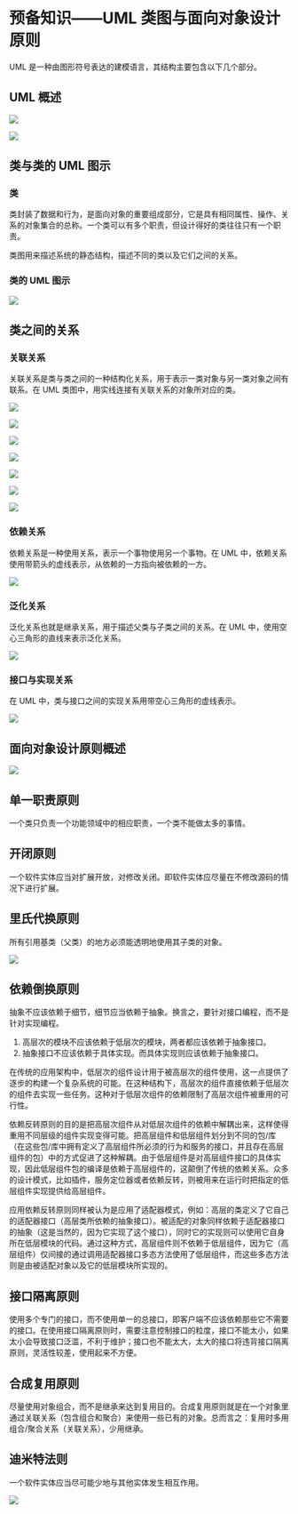 # 预备知识——UML 类图与面向对象设计原则
UML 是一种由图形符号表达的建模语言，其结构主要包含以下几个部分。
## UML 概述
![](imgs/2-1.png)

![](imgs/2-2.png)

## 类与类的 UML 图示
### 类
类封装了数据和行为，是面向对象的重要组成部分，它是具有相同属性、操作、关系的对象集合的总称。一个类可以有多个职责，但设计得好的类往往只有一个职责。

类图用来描述系统的静态结构，描述不同的类以及它们之间的关系。

### 类的 UML 图示
![](imgs/2-3.png)

## 类之间的关系
### 关联关系
关联关系是类与类之间的一种结构化关系，用于表示一类对象与另一类对象之间有联系。在 UML 类图中，用实线连接有关联关系的对象所对应的类。

![](imgs/2-3.png)

![](imgs/2-4.png)

![](imgs/2-5.png)

![](imgs/2-6.png)

![](imgs/2-7.png)

![](imgs/2-8.png)

![](imgs/2-9.png)

### 依赖关系
依赖关系是一种使用关系，表示一个事物使用另一个事物。在 UML 中，依赖关系使用带箭头的虚线表示，从依赖的一方指向被依赖的一方。

![](imgs/2-10.png)

### 泛化关系
泛化关系也就是继承关系，用于描述父类与子类之间的关系。在 UML 中，使用空心三角形的直线来表示泛化关系。

![](imgs/2-11.png)

### 接口与实现关系
在 UML 中，类与接口之间的实现关系用带空心三角形的虚线表示。

![](imgs/2-12.png)

## 面向对象设计原则概述
![](imgs/2-13.png)

## 单一职责原则
一个类只负责一个功能领域中的相应职责，一个类不能做太多的事情。

## 开闭原则
一个软件实体应当对扩展开放，对修改关闭。即软件实体应尽量在不修改源码的情况下进行扩展。

## 里氏代换原则
所有引用基类（父类）的地方必须能透明地使用其子类的对象。

![](imgs/2-14.png)

## 依赖倒换原则
抽象不应该依赖于细节，细节应当依赖于抽象。换言之，要针对接口编程，而不是针对实现编程。

1. 高层次的模块不应该依赖于低层次的模块，两者都应该依赖于抽象接口。
2. 抽象接口不应该依赖于具体实现。而具体实现则应该依赖于抽象接口。

在传统的应用架构中，低层次的组件设计用于被高层次的组件使用，这一点提供了逐步的构建一个复杂系统的可能。在这种结构下，高层次的组件直接依赖于低层次的组件去实现一些任务。这种对于低层次组件的依赖限制了高层次组件被重用的可行性。

依赖反转原则的目的是把高层次组件从对低层次组件的依赖中解耦出来，这样使得重用不同层级的组件实现变得可能。把高层组件和低层组件划分到不同的包/库（在这些包/库中拥有定义了高层组件所必须的行为和服务的接口，并且存在高层组件的包）中的方式促进了这种解耦。由于低层组件是对高层组件接口的具体实现，因此低层组件包的编译是依赖于高层组件的，这颠倒了传统的依赖关系。众多的设计模式，比如插件，服务定位器或者依赖反转，则被用来在运行时把指定的低层组件实现提供给高层组件。

应用依赖反转原则同样被认为是应用了适配器模式，例如：高层的类定义了它自己的适配器接口（高层类所依赖的抽象接口）。被适配的对象同样依赖于适配器接口的抽象（这是当然的，因为它实现了这个接口），同时它的实现则可以使用它自身所在低层模块的代码。通过这种方式，高层组件则不依赖于低层组件，因为它（高层组件）仅间接的通过调用适配器接口多态方法使用了低层组件，而这些多态方法则是由被适配对象以及它的低层模块所实现的。

## 接口隔离原则
使用多个专门的接口，而不使用单一的总接口，即客户端不应该依赖那些它不需要的接口。在使用接口隔离原则时，需要注意控制接口的粒度，接口不能太小，如果太小会导致接口泛滥，不利于维护；接口也不能太大，太大的接口将违背接口隔离原则，灵活性较差，使用起来不方便。

## 合成复用原则
尽量使用对象组合，而不是继承来达到复用目的。合成复用原则就是在一个对象里通过关联关系（包含组合和聚合）来使用一些已有的对象。总而言之：复用时多用组合/聚合关系（关联关系），少用继承。

## 迪米特法则
一个软件实体应当尽可能少地与其他实体发生相互作用。

![](imgs/2-15.png)